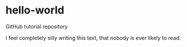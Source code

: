 # hello-world
GitHub tutorial repository

I feel completely silly writing this text, that nobody is ever likely to read.
